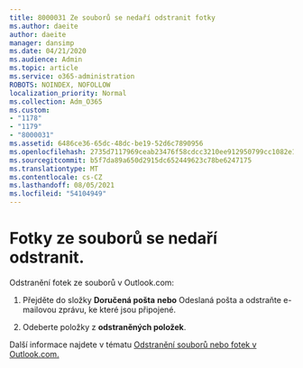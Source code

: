 ```yaml
---
title: 8000031 Ze souborů se nedaří odstranit fotky
ms.author: daeite
author: daeite
manager: dansimp
ms.date: 04/21/2020
ms.audience: Admin
ms.topic: article
ms.service: o365-administration
ROBOTS: NOINDEX, NOFOLLOW
localization_priority: Normal
ms.collection: Adm_O365
ms.custom:
- "1178"
- "1179"
- "8000031"
ms.assetid: 6486ce36-65dc-48dc-be19-52d6c7890956
ms.openlocfilehash: 2735d7117969ceab23476f58cdcc3210ee912950799cc1082e151bff6bf692d0
ms.sourcegitcommit: b5f7da89a650d2915dc652449623c78be6247175
ms.translationtype: MT
ms.contentlocale: cs-CZ
ms.lasthandoff: 08/05/2021
ms.locfileid: "54104949"
---
```

# <a name="unable-to-delete-photos-from-files"></a>Fotky ze souborů se nedaří odstranit.

Odstranění fotek ze souborů v Outlook.com:
  
1. Přejděte do složky **Doručená pošta** **nebo** Odeslaná pošta a odstraňte e-mailovou zprávu, ke které jsou připojené.

2. Odeberte položky z **odstraněných položek**.

Další informace najdete v tématu [Odstranění souborů nebo fotek v Outlook.com.](https://support.office.com/article/bae0531f-040f-4c42-90b9-786ca718c16d.aspx)
  